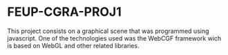 # FEUP-CGRA-PROJ1
This project consists on a graphical scene that was programmed using javascript. One of the technologies used was the WebCGF framework wich is based on WebGL and other related libraries.
